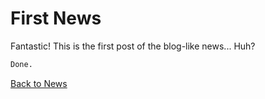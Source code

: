# First News

Fantastic! This is the first post of the blog-like news... Huh?

```markdown
Done.
```
[Back to News](https://funlw65.github.io/news.html)
